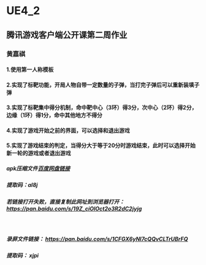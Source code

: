 # UE4_2
## 腾讯游戏客户端公开课第二周作业
### 黄嘉祺

#### 1.使用第一人称模板
#### 2.实现了标靶功能，开局人物自带一定数量的子弹，当打完子弹后可以重新装填子弹
#### 3.实现了标靶集中得分机制，命中靶中心（3环）得3分，次中心（2环）得2分，边缘（1环）得1分，命中其他地方不得分
#### 4.实现了游戏开始之前的界面，可以选择和退出游戏
#### 5.实现了游戏结束的判定，当得分大于等于20分时游戏结束，此时可以选择开始新一轮的游戏或者退出游戏

##### apk压缩文件[百度网盘链接](https://pan.baidu.com/s/19Z_ciOlOct2o3R2dC2jyjg)
##### 提取码：al8j

##### 若链接打开失败，直接复制此网址到浏览器打开：https://pan.baidu.com/s/19Z_ciOlOct2o3R2dC2jyjg
<br/>

##### 录屏文件链接： https://pan.baidu.com/s/1CFGX6yNl7cQQvCLTrUBrFQ
##### 提取码： xjpi

